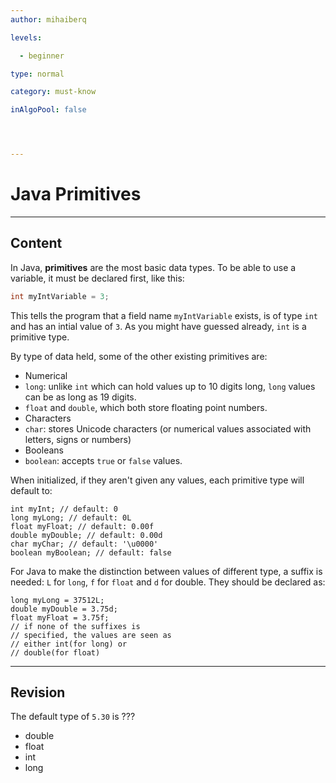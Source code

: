 ```yaml
---
author: mihaiberq

levels:

  - beginner

type: normal

category: must-know

inAlgoPool: false




---
```


# Java Primitives

---

## Content

In Java, **primitives** are the most basic data types. To be able to use a variable, it must be declared first, like this:

```java
int myIntVariable = 3;
```

This tells the program that a field name `myIntVariable` exists, is of type `int` and has an intial value of `3`. As you might have guessed already, `int` is a primitive type.

By type of data held, some of the other existing primitives are:

- Numerical
- `long`: unlike `int` which can hold values up to 10 digits long, `long` values can be as long as 19 digits.
- `float` and `double`, which both store floating point numbers.
- Characters
- `char`: stores Unicode characters (or numerical values associated with letters, signs or numbers)
- Booleans
- `boolean`: accepts `true` or `false` values.

When initialized, if they aren't given any values, each primitive type will default to:

```
int myInt; // default: 0
long myLong; // default: 0L
float myFloat; // default: 0.00f
double myDouble; // default: 0.00d
char myChar; // default: '\u0000'
boolean myBoolean; // default: false
```

For Java to make the distinction between values of different type, a suffix is needed: `L` for `long`, `f` for `float` and `d` for double. They should be declared as:

```
long myLong = 37512L;
double myDouble = 3.75d;
float myFloat = 3.75f;
// if none of the suffixes is
// specified, the values are seen as
// either int(for long) or
// double(for float)
```

---

## Revision

The default type of `5.30` is ???

- double
- float
- int
- long
